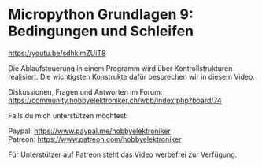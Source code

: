 # Micropython Grundlagen 9: Bedingungen und Schleifen
 
https://youtu.be/sdhkimZUiT8

Die Ablaufsteuerung in einem Programm wird über Kontrollstrukturen realisiert. Die wichtigsten Konstrukte dafür besprechen wir in diesem Video.

Diskussionen, Fragen und Antworten im Forum: https://community.hobbyelektroniker.ch/wbb/index.php?board/74

Falls du mich unterstützen möchtest:

Paypal: https://www.paypal.me/hobbyelektroniker<br>
Patreon: https://www.patreon.com/hobbyelektroniker

Für Unterstützer auf Patreon steht das Video werbefrei zur Verfügung.



